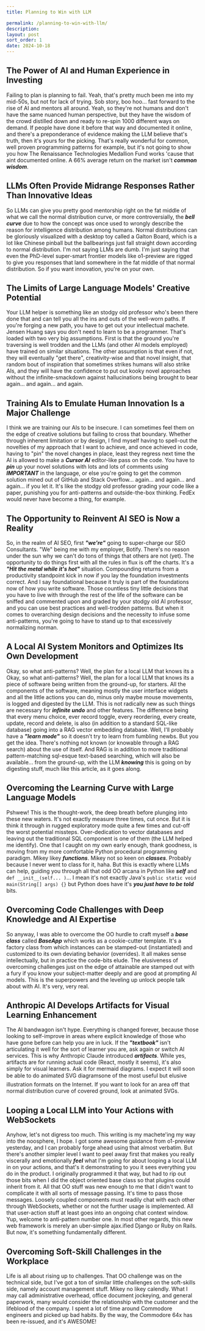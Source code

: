 ```yaml
---
title: Planning to Win with LLM

permalink: /planning-to-win-with-llm/
description: 
layout: post
sort_order: 1
date: 2024-10-18
---
```


## The Power of AI and Human Experience in Investing

Failing to plan is planning to fail. Yeah, that's pretty much been me into my
mid-50s, but not for lack of trying. Sob story, boo hoo... fast forward to the
rise of AI and mentors all around. Yeah, so they're not humans and don't have
the same nuanced human perspective, but they have the wisdom of the crowd
distilled down and ready to re-spin 1000 different ways on demand. If people
have done it before that way and documented it online, and there's a
preponderance of evidence making the LLM believe that's truth, then it's yours
for the picking. That's really wonderful for common, well proven programming
patterns for example, but it's not going to show you how The Renaissance
Technologies Medallion Fund works 'cause that aint documented online. A 66%
average return on the market isn't ***common wisdom***. 

## LLMs Often Provide Midrange Responses Rather Than Innovative Ideas

So LLMs can give you pretty good mentorship right on the fat middle of what we
call the normal distribution curve, or more controversially, the ***bell
curve*** due to how the concept was once used to wrongly describe the reason for
intelligence distribution among humans. Normal distributions can be gloriously
visualized with a desktop toy called a Galton Board, which is a lot like Chinese
pinball but the ballbearings just fall straight down according to normal
distribution. I'm not saying LLMs are dumb. I'm just saying that even the
PhD-level super-smart frontier models like o1-preview are rigged to give you
responses that land somewhere in the fat middle of that normal distribution. So
if you want innovation, you're on your own.

## The Limits of Large Language Models' Creative Potential

Your LLM helper is something like an stodgy old professor who's been there done
that and can tell you all the ins and outs of the well-worn paths. If you're
forging a new path, you have to get out your intellectual machete. Jensen Huang
says you don't need to learn to be a programmer. That's loaded with two very big
assumptions. First is that the ground you're traversing is well trodden and the
LLMs (and other AI models employed) have trained on similar situations. The
other assumption is that even if not, they will eventually "get there",
creativity-wise and that novel insight, that random bout of inspiration that
sometimes strikes humans will also strike AIs, and they will have the confidence
to put out kooky novel approaches without the infinite-smackdown against
hallucinations being brought to bear again... and again... and again. 

## Training AIs to Emulate Human Innovation Is a Major Challenge

I think we are training our AIs to be insecure. I can sometimes feel them on the
edge of creative solutions but failing to cross that boundary. Whether through
inherent limitation or by design, I find myself having to spell-out the
novelties of my approach that I want to achieve, and once achieved in code,
having to "pin" the novel changes in place, least they regress next time the AI
is allowed to make a ***Cursor AI*** editor-like pass on the code. You have to
***pin*** up your novel solutions with lots and lots of comments using
***IMPORTANT*** in the language, or else you're going to get the common solution
mined out of GitHub and Stack Overflow... again... and again... and again... if
you let it. It's like the stodgy old professor grading your code like a paper,
punishing you for anti-patterns and outside-the-box thinking. FedEx would never
have become a thing, for example.

## The Opportunity to Reinvent AI SEO is Now a Reality

So, in the realm of AI SEO, first ***"we're"*** going to super-charge our SEO
Consultants. "We" being me with my employer, Botify. There's no reason under the
sun why we can't do tons of things that others are not (yet). The opportunity to
do things first with all the rules in flux is off the charts. It's a ***"Hit the
metal while it's hot"*** situation. Compounding returns from a productivity
standpoint kick in now if you lay the foundation investments correct. And I say
foundational because it truly is part of the foundations now of how you write
software. Those countless tiny little decisions that you have to live with
through the rest of the life of the software can be sniffed and commented upon
and graded by your stodgy old AI professor, and you can use best practices and
well-trodden patterns. But when it comes to overarching design decisions and the
necessity to infuse some anti-patterns, you're going to have to stand up to that
excessively normalizing norman.

## A Local AI System Monitors and Optimizes Its Own Development

Okay, so what anti-patterns? Well, the plan for a local LLM that knows its a
Okay, so what anti-patterns? Well, the plan for a local LLM that knows its a
piece of software being written from the ground-up, for starters. All the
components of the software, meaning mostly the user interface widgets and all
the little actions you can do, minus only maybe mouse movements, is logged and
digested by the LLM. This is not radically new as such things are necessary for
***infinite undo*** and other features. The difference being that every menu
choice, ever record toggle, every reordering, every create, update, record and
delete, is also (in addition to a standard SQL-like database) going into a RAG
vector embedding database. Well, I'll probably have a ***"learn mode"*** so it
doesn't try to learn from fumbling newbs. But you get the idea. There's nothing
not known (or knowable through a RAG search) about the use of itself. And RAG is
in addition to more traditional pattern-matching sql-esque text-based searching,
which will also be available... from the ground-up, with the LLM ***knowing***
this is going on by digesting stuff, much like this article, as it goes along.

## Overcoming the Learning Curve with Large Language Models

Pshwew! This is the thought-work, the deep breath before plunging into these new
waters. It's not exactly measure three times, cut once. But it is think it
through in rugged exploratory mode quite a few times and cut-off the worst
potential missteps. Over-dedication to vector databases and leaving out the
traditional SQL component is one of them (the LLM helped me identify). One that
I caught on my own early enough, thank goodness, is moving from my more
comfortable Python procedural programming paradigm. Mikey likey ***functions***.
Mikey not so keen on ***classes***. Probably because I never went to class for
it, haha. But this is exactly where LLMs can help, guiding you through all that
odd OO arcana in Python like ***self*** and `def __init__(self... )`... I mean
it's not exactly Java's `public static void main(String[] args) {}` but Python
does have it's ***you just have to be told*** bits.

## Overcoming Code Challenges with Deep Knowledge and AI Expertise

So anyway, I was able to overcome the OO hurdle to craft myself a ***base
class*** called ***BaseApp*** which works as a cookie-cutter template. It's a
factory class from which instances can be stamped-out (instantiated) and
customized to its own deviating behavior (overrides). It all makes sense
intellectually, but in practice the code-bits elude. The elusiveness of
overcoming challenges just on the edge of attainable are stamped out with a fury
if you know your subject-matter deeply and are good at prompting AI models. This
is the superpowers and the leveling up unlock people talk about with AI. It's
very, very real. 

## Anthropic AI Develops Artifacts for Visual Learning Enhancement

The AI bandwagon isn't hype. Everything is changed forever, because those
looking to self-improve in areas where explicit knowledge of those who have gone
before can help you are in luck. If the ***"textbook"*** isn't articulating it
well for the sort of learner you are, ask again or switch AI services. This is
why Anthropic Claude introduced ***artifacts***. While yes, artifacts are for
running actual code (React, mostly it seems), it's also simply for visual
learners. Ask it for mermaid diagrams. I expect it will soon be able to do
animated SVG diagrams&#151;one of the most useful but elusive illustration
formats on the Internet. If you want to look for an area off that normal
distribution curve of covered ground, look at animated SVGs.

## Looping a Local LLM into Your Actions with WebSockets

Anyhow, let's not digress too much. This writing is my machete'ing my way into
the noosphere, I hope. I got some awesome guidance from o1-preview yesterday,
and I can probably forge ahead using that almost verbatim. But there's another
simpler level I want to peel away first that makes you really viscerally and
emotionally ***feel*** what I'm going for about looping a local LLM in on your
actions, and that's it demonstrating to you it sees everything you do in the
product. I originally programmed it that way, but had to rip out those bits when
I did the object oriented base class so that plugins could inherit from it. All
that OO stuff was new enough to me that I didn't want to complicate it with all
sorts of message passing. It's time to pass those messages. Loosely coupled
components must readily chat with each other through WebSockets, whether or not
the further usage is implemented. All that user-action stuff at least goes into
an ongoing chat context window. Yup, welcome to anti-pattern number one. In most
other regards, this new web framework is merely an uber-simple ajax.ified Django
or Ruby on Rails. But now, it's something fundamentally different.

## Overcoming Soft-Skill Challenges in the Workplace

Life is all about rising up to challenges. That OO challenge was on the
technical side, but I've got a ton of similar little challenges on the
soft-skills side, namely account management stuff. Mikey no likey calendly. What
I may call administrative overhead, office document jockeying, and general
paperwork, many would consider the relationship with the customer and the
lifeblood of the company. I spent a lot of time around Commodore engineers and
picked up bad habits. By the way, the Commodore 64x has been re-issued, and it's
AWESOME!

